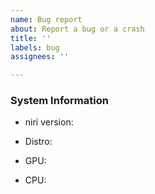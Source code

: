 ```yaml
---
name: Bug report
about: Report a bug or a crash
title: ''
labels: bug
assignees: ''

---
```


<!-- Please describe the issue here at the top, then fill in the system information below. -->

### System Information

<!-- Paste the output of `niri -V`, e.g. niri 0.1.0-beta.1 (v0.1.0-beta.1) -->
* niri version: 

<!-- Write your distribution, e.g. Fedora 40 Silverblue -->
* Distro: 

<!-- Write your GPU vendor and model, e.g. AMD RX 6700M -->
* GPU: 

<!-- Write your CPU vendor and model, e.g. AMD Ryzen 7 6800H -->
* CPU:
